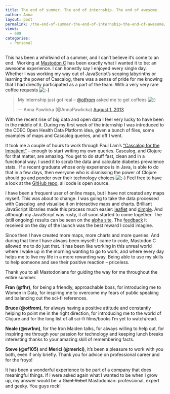 ```yaml
---
title: The end of summer. The end of internship. The end of awesome.
author: Anna
layout: post
permalink: /the-end-of-summer-the-end-of-internship-the-end-of-awesome/
views:
  - 609
categories:
  - Personal
---
```

This has been a whirlwind of a summer, and I can’t believe it’s come to an end.  Working at [Mastodon C][1] has been exactly what I wanted it to be: an awesome experience. I can honestly say I enjoyed every single day. Whether I was working my way out of JavaScript&#8217;s scoping labyrinths or learning the power of Cascalog, there was a sense of pride for me knowing that I had directly participated as a part of the team. With a very very rare coffee requests <img src="http://annapawlicka.com/wp-includes/images/smilies/icon_wink.gif" alt=";-)" class="wp-smiley" />

<!--more-->

<blockquote class="twitter-tweet">
  <p>
    My internship just got real &#8211; <a href="https://twitter.com/otfrom">@otfrom</a> asked me to get coffees <img src="http://annapawlicka.com/wp-includes/images/smilies/icon_smile.gif" alt=":)" class="wp-smiley" />
  </p>
  
  <p>
    — Anna Pawlicka (@AnnaPawlicka) <a href="https://twitter.com/AnnaPawlicka/statuses/362912344017354752">August 1, 2013</a>
  </p>
</blockquote>


With the recent rise of big data and open data I feel very lucky to have been in the middle of it. During my first week of the internship I was introduced to the CDEC Open Health Data Platform idea, given a bunch of files, some examples of maps and Cascalog queries, and off I went.

It took me a couple of hours to work through Paul Lam&#8217;s [&#8220;Cascalog for the Impatient&#8221;][2] &#8211; enough to start writing my own queries. Cascalog, and Clojure for that matter, are amazing. You get to do stuff fast, clean and in a functional way. I used it to scrub the data and calculate diabetes prevalence stats.  If a recent graduate whose only experience is in Java, is able to do that in a few days, then everyone who is dismissing the power of Clojure should go and ponder over their technology choices <img src="http://annapawlicka.com/wp-includes/images/smilies/icon_wink.gif" alt=";-)" class="wp-smiley" /> Feel free to have a look at the [GitHub repo][3], all code is open source.

I have been a frequent user of online maps, but I have not created any maps myself. This was about to change. I was going to take the data processed with Cascalog  and visualise it on interactive maps and charts. Brilliant JavaScript libraries made this process much easier: [leaflet][4] and [dimple][5]. And although my JavaScript was rusty, it all soon started to come together. The (still ongoing) results can be seen on the [alpha site][6]. The [feedback][7] it received on the day of the launch was the best reward I could imagine.

Since then I have created more maps, more charts and more queries. And during that time I have always been myself: I came to code, Mastodon C allowed me to do just that. It has been like working in this unreal world where I wake up in the morning wanting to go to work, and where every day helps me to live my life in a more rewarding way. Being able to use my skills to help someone and see their positive reaction &#8211; priceless.

Thank you to all Mastodonians for guiding the way for me throughout the entire summer.

**Fran** **(@fhr)**, for being a friendly, approachable boss, for introducing me to Women in Data, for inspiring me to overcome my fears of public speaking and balancing out the sci-fi references.

**Bruce (@otfrom)**, for always having a positive attitude and constantly helping to point me in the right direction, for introducing me to the world of Clojure and for the long list of all sci-fi films/books I&#8217;m yet to watch/read.

**Neale (@sw1nn)**, for the Iron Maiden talks, for always willing to help out, for inspiring me through your passion for technology and keeping lunch breaks interesting thanks to your amazing skill of remembering facts.

**Steve (@sf105)** and **Merici (@merici)**, it&#8217;s been a pleasure to work with you both, even if only briefly. Thank you for advice on professional career and for the froyo!

It has been a wonderful experience to be part of a company that does meaningful things. If I were asked again what I wanted to be when I grow up, my answer would be: a <del>Giant Robot</del> Mastodonian: professional, expert and geeky. You guys rock!

 [1]: http://www.mastodonc.com/
 [2]: https://github.com/Cascading/Impatient-Cascalog/wiki
 [3]: https://github.com/CDECatapult/cdec.openhealthdata
 [4]: http://leafletjs.com/
 [5]: http://dimplejs.org/
 [6]: http://openhealthdata.cdehub.org/
 [7]: http://storify.com/CDECatapult/launch-of-cdec-open-health-data-platform
